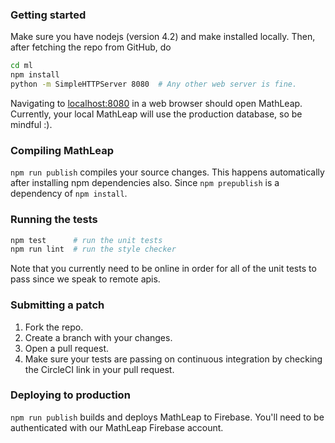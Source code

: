 ### Getting started

Make sure you have nodejs (version 4.2) and make installed locally.
Then, after fetching the repo from GitHub, do

```bash
cd ml
npm install
python -m SimpleHTTPServer 8080  # Any other web server is fine.
```

Navigating to [localhost:8080](http://localhost:8080) in a web
browser should open MathLeap. Currently, your local MathLeap will
use the production database, so be mindful :).

### Compiling MathLeap

`npm run publish` compiles your source changes. This happens
automatically after installing npm dependencies also. Since `npm
prepublish` is a dependency of `npm install`.

### Running the tests

```bash
npm test      # run the unit tests
npm run lint  # run the style checker
```

Note that you currently need to be online in order for all of the unit
tests to pass since we speak to remote apis.

### Submitting a patch

1. Fork the repo.
2. Create a branch with your changes.
3. Open a pull request.
4. Make sure your tests are passing on continuous integration by
   checking the CircleCI link in your pull request.

### Deploying to production

`npm run publish` builds and deploys MathLeap to Firebase. You'll need
to be authenticated with our MathLeap Firebase account.
